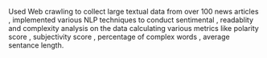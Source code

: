 Used Web crawling to collect large textual data from over 100 news articles , implemented various NLP techniques to conduct sentimental ,  readablity and complexity analysis on the data calculating various metrics like polarity score , subjectivity score , percentage of complex words , average sentance length.
